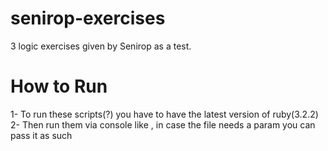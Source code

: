 # senirop-exercises
3 logic exercises given by Senirop as a test.  
# How to Run
1- To run these scripts(?) you have to have the latest version of ruby(3.2.2)  
2- Then run them via console like <ruby fileName.rb>, in case the file needs a param you can pass it as such <ruby fileName.rb param>


